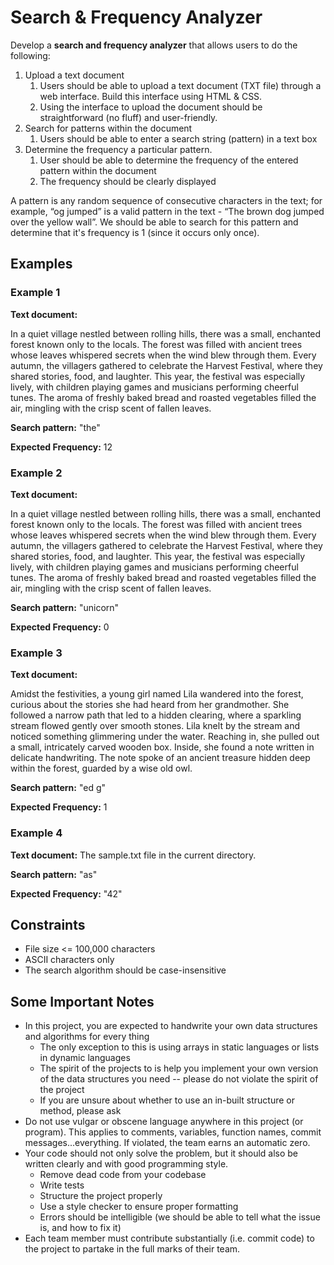 # Search & Frequency Analyzer

Develop a **search and frequency analyzer** that allows users to do the following:

1. Upload a text document
    1. Users should be able to upload a text document (TXT file) through a web interface. Build this
       interface using HTML & CSS.
    2. Using the interface to upload the document should be straightforward (no fluff) and user-friendly.
2. Search for patterns within the document
    1. Users should be able to enter a search string (pattern) in a text box
3. Determine the frequency a particular pattern.
    1. User should be able to determine the frequency of the entered pattern within the document
    2. The frequency should be clearly displayed

A pattern is any random sequence of consecutive characters in the text; for example, “og jumped” is a valid
pattern in the text - “The brown dog jumped over the yellow wall”. We should be able to search for this pattern and
determine that it's frequency is 1 (since it occurs only once).

## Examples

### Example 1

**Text document:**

In a quiet village nestled between rolling hills, there was a small, enchanted forest known only to the locals. The
forest was filled with ancient trees whose leaves whispered secrets when the wind blew through them. Every autumn, the
villagers gathered to celebrate the Harvest Festival, where they shared stories, food, and laughter. This year, the
festival was especially lively, with children playing games and musicians performing cheerful tunes. The aroma of
freshly baked bread and roasted vegetables filled the air, mingling with the crisp scent of fallen leaves.

**Search pattern:** "the"

**Expected Frequency:** 12

### Example 2

**Text document:**

In a quiet village nestled between rolling hills, there was a small, enchanted forest known only to the locals. The
forest was filled with ancient trees whose leaves whispered secrets when the wind blew through them. Every autumn, the
villagers gathered to celebrate the Harvest Festival, where they shared stories, food, and laughter. This year, the
festival was especially lively, with children playing games and musicians performing cheerful tunes. The aroma of
freshly baked bread and roasted vegetables filled the air, mingling with the crisp scent of fallen leaves.

**Search pattern:** "unicorn"

**Expected Frequency:** 0

### Example 3

**Text document:**

Amidst the festivities, a young girl named Lila wandered into the forest, curious about the stories she had heard from
her grandmother. She followed a narrow path that led to a hidden clearing, where a sparkling stream flowed gently over
smooth stones. Lila knelt by the stream and noticed something glimmering under the water. Reaching in, she pulled out a
small, intricately carved wooden box. Inside, she found a note written in delicate handwriting. The note spoke of an
ancient treasure hidden deep within the forest, guarded by a wise old owl.

**Search pattern:** "ed g"

**Expected Frequency:** 1

### Example 4

**Text document:** The sample.txt file in the current directory.

**Search pattern:** "as"

**Expected Frequency:** "42"


## Constraints

- File size <= 100,000 characters
- ASCII characters only
- The search algorithm should be case-insensitive

## Some Important Notes

- In this project, you are expected to handwrite your own data structures and algorithms for every thing
    - The only exception to this is using arrays in static languages or lists in dynamic languages
    - The spirit of the projects to is help you implement your own version of the data structures you need -- please do
      not violate the spirit of the project
    - If you are unsure about whether to use an in-built structure or method, please ask
- Do not use vulgar or obscene language anywhere in this project (or program). This applies to comments, variables,
  function names, commit messages...everything. If violated, the team earns an automatic zero.
- Your code should not only solve the problem, but it should also be written clearly and with good programming style.
    - Remove dead code from your codebase
    - Write tests
    - Structure the project properly
    - Use a style checker to ensure proper formatting
    - Errors should be intelligible (we should be able to tell what the issue is, and how to fix it)
- Each team member must contribute substantially (i.e. commit code) to the project to partake in the full marks of their
  team.
